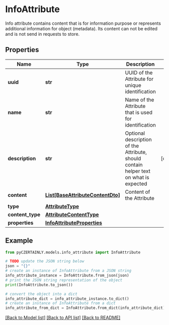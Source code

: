 # InfoAttribute

Info attribute contains content that is for information purpose or represents additional information for object (metadata). Its content can not be edited and is not send in requests to store.

## Properties

Name | Type | Description | Notes
------------ | ------------- | ------------- | -------------
**uuid** | **str** | UUID of the Attribute for unique identification | 
**name** | **str** | Name of the Attribute that is used for identification | 
**description** | **str** | Optional description of the Attribute, should contain helper text on what is expected | [optional] 
**content** | [**List[BaseAttributeContentDto]**](BaseAttributeContentDto.md) | Content of the Attribute | 
**type** | [**AttributeType**](AttributeType.md) |  | 
**content_type** | [**AttributeContentType**](AttributeContentType.md) |  | 
**properties** | [**InfoAttributeProperties**](InfoAttributeProperties.md) |  | 

## Example

```python
from pyCZERTAINLY.models.info_attribute import InfoAttribute

# TODO update the JSON string below
json = "{}"
# create an instance of InfoAttribute from a JSON string
info_attribute_instance = InfoAttribute.from_json(json)
# print the JSON string representation of the object
print(InfoAttribute.to_json())

# convert the object into a dict
info_attribute_dict = info_attribute_instance.to_dict()
# create an instance of InfoAttribute from a dict
info_attribute_from_dict = InfoAttribute.from_dict(info_attribute_dict)
```
[[Back to Model list]](../README.md#documentation-for-models) [[Back to API list]](../README.md#documentation-for-api-endpoints) [[Back to README]](../README.md)


